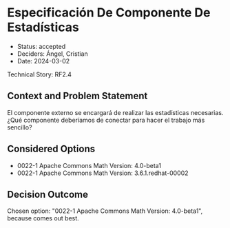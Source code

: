 # Especificación De Componente De Estadísticas

* Status: accepted
* Deciders: Ángel, Cristian
* Date: 2024-03-02

Technical Story: RF2.4

## Context and Problem Statement

El componente externo se encargará de realizar las estadísticas necesarias. ¿Qué componente deberíamos de conectar para hacer el trabajo más sencillo?

## Considered Options

* 0022-1 Apache Commons Math Version: 4.0-beta1
* 0022-1 Apache Commons Math Version: 3.6.1.redhat-00002

## Decision Outcome

Chosen option: "0022-1 Apache Commons Math Version: 4.0-beta1", because comes out best.
